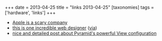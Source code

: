 +++
date = 2013-04-25
title = "links 2013-04-25"
[taxonomies]
tags = ['hardware', 'links']
+++

-   [Apple is a scary company]
-   [this is one incredible web designer] ([via])
-   [nice and detailed post about Pyramid's powerful View
    configuration]

  [Apple is a scary company]: http://stallman.org/apple
  [this is one incredible web designer]: http://soziev.com
  [via]: http://delaguardia.com.mx
  [nice and detailed post about Pyramid's powerful View configuration]:
    http://blog.delaguardia.com.mx/pyramid-view-configuration-let-me-count-the-ways.html
